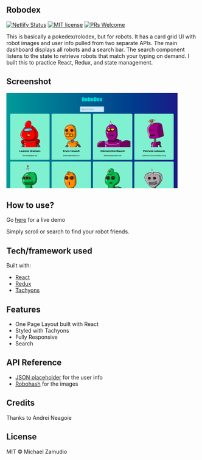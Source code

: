 ## Robodex
[![Netlify Status](https://api.netlify.com/api/v1/badges/5f7192d1-8c50-4bda-bad5-56840821d58e/deploy-status)](https://app.netlify.com/sites/robodex/deploys)
[![MIT license](https://img.shields.io/badge/License-MIT-blue.svg)](https://lbesson.mit-license.org/)
[![PRs Welcome](https://img.shields.io/badge/PRs-welcome-brightgreen.svg?style=flat-square)](http://makeapullrequest.com)

This is basically a pokedex/rolodex, but for robots. It has a card grid UI with robot images and user info pulled from two separate APIs. The main dashboard displays all robots and a search bar. The search component listens to the state to retrieve robots that match your typing on demand. I built this to practice React, Redux, and state management.

## Screenshot
<img src="https://github.com/zamudio/robodex/blob/master/public/project_screenshot.png" alt="screenshot" width="450" height="250" />

## How to use?
Go [here](https://robodex.netlify.app/) for a live demo

Simply scroll or search to find your robot friends.

## Tech/framework used
Built with:
- [React](https://reactjs.org)
- [Redux](https://redux.js.org/)
- [Tachyons](https://tachyons.io/)

## Features
- One Page Layout built with React
- Styled with Tachyons
- Fully Responsive
- Search

## API Reference
- [JSON placeholder](https://jsonplaceholder.typicode.com/users) for the user info
- [Robohash](https://robohash.org/) for the images

## Credits
Thanks to Andrei Neagoie

## License
MIT © Michael Zamudio
